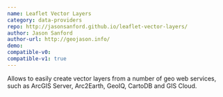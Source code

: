 ```yaml
---
name: Leaflet Vector Layers
category: data-providers
repo: http://jasonsanford.github.io/leaflet-vector-layers/
author: Jason Sanford
author-url: http://geojason.info/
demo: 
compatible-v0:
compatible-v1: true
---
```


Allows to easily create vector layers from a number of geo web services, such as ArcGIS Server, Arc2Earth, GeoIQ, CartoDB and GIS Cloud.
